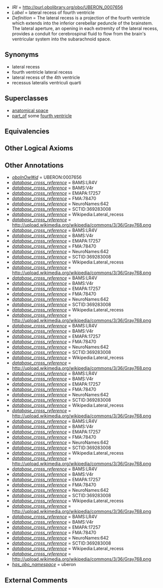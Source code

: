  * *IRI* = http://purl.obolibrary.org/obo/UBERON_0007656
 * *Label* = lateral recess of fourth ventricle
 * *Definition* = The lateral recess is a projection of the fourth ventricle which extends into the inferior cerebellar peduncle of the brainstem. The lateral aperture, an opening in each extremity of the lateral recess, provides a conduit for cerebrospinal fluid to flow from the brain's ventricular system into the subarachnoid space.

## Synonyms

 * lateral recess
 * fourth ventricle lateral recess
 * lateral recess of the 4th ventricle
 * recessus lateralis ventriculi quarti

## Superclasses

 * [anatomical space](../../UBERON/64/UBERON_0000464.md)
 * [part_of](../../BFO/50/BFO_0000050.md) some [fourth ventricle](../../UBERON/22/UBERON_0002422.md)

## Equivalencies


## Other Logical Axioms


## Other Annotations

 * *[oboInOwl#id](../../id/oboInOwl#id.md)* = UBERON:0007656
 * *[database_cross_reference](../../ef/oboInOwl#hasDbXref.md)* = BAMS:LR4V
 * *[database_cross_reference](../../ef/oboInOwl#hasDbXref.md)* = BAMS:V4r
 * *[database_cross_reference](../../ef/oboInOwl#hasDbXref.md)* = EMAPA:17257
 * *[database_cross_reference](../../ef/oboInOwl#hasDbXref.md)* = FMA:78470
 * *[database_cross_reference](../../ef/oboInOwl#hasDbXref.md)* = NeuroNames:642
 * *[database_cross_reference](../../ef/oboInOwl#hasDbXref.md)* = SCTID:369283008
 * *[database_cross_reference](../../ef/oboInOwl#hasDbXref.md)* = Wikipedia:Lateral_recess
 * *[database_cross_reference](../../ef/oboInOwl#hasDbXref.md)* = http://upload.wikimedia.org/wikipedia/commons/3/36/Gray768.png
 * *[database_cross_reference](../../ef/oboInOwl#hasDbXref.md)* = BAMS:LR4V
 * *[database_cross_reference](../../ef/oboInOwl#hasDbXref.md)* = BAMS:V4r
 * *[database_cross_reference](../../ef/oboInOwl#hasDbXref.md)* = EMAPA:17257
 * *[database_cross_reference](../../ef/oboInOwl#hasDbXref.md)* = FMA:78470
 * *[database_cross_reference](../../ef/oboInOwl#hasDbXref.md)* = NeuroNames:642
 * *[database_cross_reference](../../ef/oboInOwl#hasDbXref.md)* = SCTID:369283008
 * *[database_cross_reference](../../ef/oboInOwl#hasDbXref.md)* = Wikipedia:Lateral_recess
 * *[database_cross_reference](../../ef/oboInOwl#hasDbXref.md)* = http://upload.wikimedia.org/wikipedia/commons/3/36/Gray768.png
 * *[database_cross_reference](../../ef/oboInOwl#hasDbXref.md)* = BAMS:LR4V
 * *[database_cross_reference](../../ef/oboInOwl#hasDbXref.md)* = BAMS:V4r
 * *[database_cross_reference](../../ef/oboInOwl#hasDbXref.md)* = EMAPA:17257
 * *[database_cross_reference](../../ef/oboInOwl#hasDbXref.md)* = FMA:78470
 * *[database_cross_reference](../../ef/oboInOwl#hasDbXref.md)* = NeuroNames:642
 * *[database_cross_reference](../../ef/oboInOwl#hasDbXref.md)* = SCTID:369283008
 * *[database_cross_reference](../../ef/oboInOwl#hasDbXref.md)* = Wikipedia:Lateral_recess
 * *[database_cross_reference](../../ef/oboInOwl#hasDbXref.md)* = http://upload.wikimedia.org/wikipedia/commons/3/36/Gray768.png
 * *[database_cross_reference](../../ef/oboInOwl#hasDbXref.md)* = BAMS:LR4V
 * *[database_cross_reference](../../ef/oboInOwl#hasDbXref.md)* = BAMS:V4r
 * *[database_cross_reference](../../ef/oboInOwl#hasDbXref.md)* = EMAPA:17257
 * *[database_cross_reference](../../ef/oboInOwl#hasDbXref.md)* = FMA:78470
 * *[database_cross_reference](../../ef/oboInOwl#hasDbXref.md)* = NeuroNames:642
 * *[database_cross_reference](../../ef/oboInOwl#hasDbXref.md)* = SCTID:369283008
 * *[database_cross_reference](../../ef/oboInOwl#hasDbXref.md)* = Wikipedia:Lateral_recess
 * *[database_cross_reference](../../ef/oboInOwl#hasDbXref.md)* = http://upload.wikimedia.org/wikipedia/commons/3/36/Gray768.png
 * *[database_cross_reference](../../ef/oboInOwl#hasDbXref.md)* = BAMS:LR4V
 * *[database_cross_reference](../../ef/oboInOwl#hasDbXref.md)* = BAMS:V4r
 * *[database_cross_reference](../../ef/oboInOwl#hasDbXref.md)* = EMAPA:17257
 * *[database_cross_reference](../../ef/oboInOwl#hasDbXref.md)* = FMA:78470
 * *[database_cross_reference](../../ef/oboInOwl#hasDbXref.md)* = NeuroNames:642
 * *[database_cross_reference](../../ef/oboInOwl#hasDbXref.md)* = SCTID:369283008
 * *[database_cross_reference](../../ef/oboInOwl#hasDbXref.md)* = Wikipedia:Lateral_recess
 * *[database_cross_reference](../../ef/oboInOwl#hasDbXref.md)* = http://upload.wikimedia.org/wikipedia/commons/3/36/Gray768.png
 * *[database_cross_reference](../../ef/oboInOwl#hasDbXref.md)* = BAMS:LR4V
 * *[database_cross_reference](../../ef/oboInOwl#hasDbXref.md)* = BAMS:V4r
 * *[database_cross_reference](../../ef/oboInOwl#hasDbXref.md)* = EMAPA:17257
 * *[database_cross_reference](../../ef/oboInOwl#hasDbXref.md)* = FMA:78470
 * *[database_cross_reference](../../ef/oboInOwl#hasDbXref.md)* = NeuroNames:642
 * *[database_cross_reference](../../ef/oboInOwl#hasDbXref.md)* = SCTID:369283008
 * *[database_cross_reference](../../ef/oboInOwl#hasDbXref.md)* = Wikipedia:Lateral_recess
 * *[database_cross_reference](../../ef/oboInOwl#hasDbXref.md)* = http://upload.wikimedia.org/wikipedia/commons/3/36/Gray768.png
 * *[database_cross_reference](../../ef/oboInOwl#hasDbXref.md)* = BAMS:LR4V
 * *[database_cross_reference](../../ef/oboInOwl#hasDbXref.md)* = BAMS:V4r
 * *[database_cross_reference](../../ef/oboInOwl#hasDbXref.md)* = EMAPA:17257
 * *[database_cross_reference](../../ef/oboInOwl#hasDbXref.md)* = FMA:78470
 * *[database_cross_reference](../../ef/oboInOwl#hasDbXref.md)* = NeuroNames:642
 * *[database_cross_reference](../../ef/oboInOwl#hasDbXref.md)* = SCTID:369283008
 * *[database_cross_reference](../../ef/oboInOwl#hasDbXref.md)* = Wikipedia:Lateral_recess
 * *[database_cross_reference](../../ef/oboInOwl#hasDbXref.md)* = http://upload.wikimedia.org/wikipedia/commons/3/36/Gray768.png
 * *[database_cross_reference](../../ef/oboInOwl#hasDbXref.md)* = BAMS:LR4V
 * *[database_cross_reference](../../ef/oboInOwl#hasDbXref.md)* = BAMS:V4r
 * *[database_cross_reference](../../ef/oboInOwl#hasDbXref.md)* = EMAPA:17257
 * *[database_cross_reference](../../ef/oboInOwl#hasDbXref.md)* = FMA:78470
 * *[database_cross_reference](../../ef/oboInOwl#hasDbXref.md)* = NeuroNames:642
 * *[database_cross_reference](../../ef/oboInOwl#hasDbXref.md)* = SCTID:369283008
 * *[database_cross_reference](../../ef/oboInOwl#hasDbXref.md)* = Wikipedia:Lateral_recess
 * *[database_cross_reference](../../ef/oboInOwl#hasDbXref.md)* = http://upload.wikimedia.org/wikipedia/commons/3/36/Gray768.png
 * *[has_obo_namespace](../../ce/oboInOwl#hasOBONamespace.md)* = uberon

## External Comments

